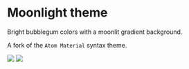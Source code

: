 # Moonlight theme

Bright bubblegum colors with a moonlit gradient background.

A fork of the `Atom Material` syntax theme.

<img src="https://i.gyazo.com/96b68454c8dd39b6f76cb1c619c0898f.png">
<img src="https://i.gyazo.com/b9f0c2fa16279a002d8c4729fc79ef20.png">
